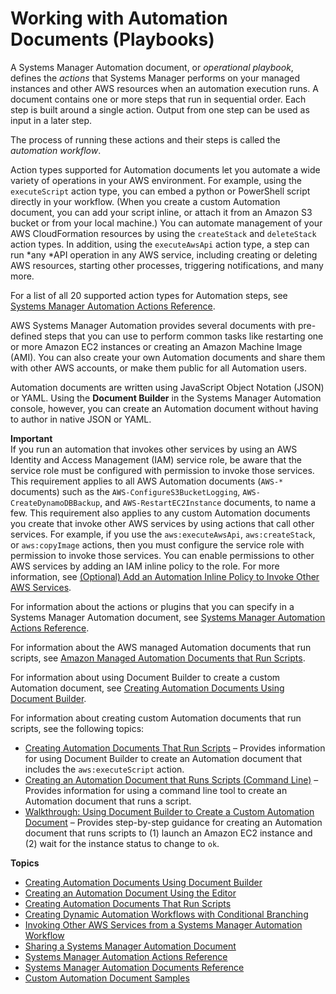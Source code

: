 # Working with Automation Documents \(Playbooks\)<a name="automation-documents"></a>

A Systems Manager Automation document, or *operational playbook*, defines the *actions* that Systems Manager performs on your managed instances and other AWS resources when an automation execution runs\. A document contains one or more steps that run in sequential order\. Each step is built around a single action\. Output from one step can be used as input in a later step\. 

The process of running these actions and their steps is called the *automation workflow*\.

Action types supported for Automation documents let you automate a wide variety of operations in your AWS environment\. For example, using the `executeScript` action type, you can embed a python or PowerShell script directly in your workflow\. \(When you create a custom Automation document, you can add your script inline, or attach it from an Amazon S3 bucket or from your local machine\.\) You can automate management of your AWS CloudFormation resources by using the `createStack` and `deleteStack` action types\. In addition, using the `executeAwsApi` action type, a step can run *any *API operation in any AWS service, including creating or deleting AWS resources, starting other processes, triggering notifications, and many more\. 

For a list of all 20 supported action types for Automation steps, see [Systems Manager Automation Actions Reference](automation-actions.md)\.

AWS Systems Manager Automation provides several documents with pre\-defined steps that you can use to perform common tasks like restarting one or more Amazon EC2 instances or creating an Amazon Machine Image \(AMI\)\. You can also create your own Automation documents and share them with other AWS accounts, or make them public for all Automation users\.

Automation documents are written using JavaScript Object Notation \(JSON\) or YAML\. Using the **Document Builder** in the Systems Manager Automation console, however, you can create an Automation document without having to author in native JSON or YAML\.

**Important**  
If you run an automation that invokes other services by using an AWS Identity and Access Management \(IAM\) service role, be aware that the service role must be configured with permission to invoke those services\. This requirement applies to all AWS Automation documents \(`AWS-*` documents\) such as the `AWS-ConfigureS3BucketLogging`, `AWS-CreateDynamoDBBackup`, and `AWS-RestartEC2Instance` documents, to name a few\. This requirement also applies to any custom Automation documents you create that invoke other AWS services by using actions that call other services\. For example, if you use the `aws:executeAwsApi`, `aws:createStack`, or `aws:copyImage` actions, then you must configure the service role with permission to invoke those services\. You can enable permissions to other AWS services by adding an IAM inline policy to the role\. For more information, see [\(Optional\) Add an Automation Inline Policy to Invoke Other AWS Services](automation-permissions.md#automation-role-add-inline-policy)\.

For information about the actions or plugins that you can specify in a Systems Manager Automation document, see [Systems Manager Automation Actions Reference](automation-actions.md)\.

For information about the AWS managed Automation documents that run scripts, see [ Amazon Managed Automation Documents that Run Scripts](runbook-scripts.md)\.

For information about using Document Builder to create a custom Automation document, see [Creating Automation Documents Using Document Builder](automation-document-builder.md)\. 

For information about creating custom Automation documents that run scripts, see the following topics:
+ [Creating Automation Documents That Run Scripts](automation-document-script.md) – Provides information for using Document Builder to create an Automation document that includes the `aws:executeScript` action\.
+ [Creating an Automation Document that Runs Scripts \(Command Line\)](automation-document-script-commandline.md) – Provides information for using a command line tool to create an Automation document that runs a script\.
+ [ Walkthrough: Using Document Builder to Create a Custom Automation Document](automation-walk-document-builder.md) – Provides step\-by\-step guidance for creating an Automation document that runs scripts to \(1\) launch an Amazon EC2 instance and \(2\) wait for the instance status to change to `ok`\.

**Topics**
+ [Creating Automation Documents Using Document Builder](automation-document-builder.md)
+ [Creating an Automation Document Using the Editor](automation-document-editor.md)
+ [Creating Automation Documents That Run Scripts](automation-document-script.md)
+ [Creating Dynamic Automation Workflows with Conditional Branching](automation-branchdocs.md)
+ [Invoking Other AWS Services from a Systems Manager Automation Workflow](automation-aws-apis-calling.md)
+ [Sharing a Systems Manager Automation Document](automation-share-document.md)
+ [Systems Manager Automation Actions Reference](automation-actions.md)
+ [Systems Manager Automation Documents Reference](automation-documents-reference.md)
+ [Custom Automation Document Samples](automation-document-samples.md)